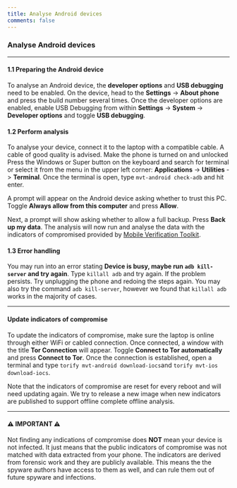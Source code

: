 ```yaml
---
title: Analyse Android devices
comments: false
---
```


### Analyse Android devices
---
#### 1.1 Preparing the Android device
To analyse an Android device, the **developer options** and **USB debugging** need to be enabled. On the device, head to the **Settings** -> **About phone** and press the build number several times. Once the developer options are enabled, enable USB Debugging from within **Settings** -> **System** -> **Developer options** and toggle **USB debugging**.

#### 1.2 Perform analysis
To analyse your device, connect it to the laptop with a compatible cable. A cable of good quality is advised. Make the phone is turned on and unlocked Press the Windows or Super button on the keyboard and search for terminal or select it from the menu in the upper left corner: **Applications** -> **Utilities** -> **Terminal**. Once the terminal is open, type `mvt-android check-adb` and hit enter.

A prompt will appear on the Android device asking whether to trust this PC. Toggle **Always allow from this computer** and press **Allow**.

Next, a prompt will show asking whether to allow a full backup. Press **Back up my data**.
The analysis will now run and analyse the data with the indicators of compromised provided by [Mobile Verification Toolkit](https://github.com/mvt-project/mvt).

#### 1.3 Error handling

You may run into an error stating **Device is busy, maybe run `adb kill-server` and try again**. Type `killall adb` and try again. If the problem persists. Try unplugging the phone and redoing the steps again. You may also try the command `adb kill-server`, however we found that `killall adb` works in the majority of cases.

---

#### Update indicators of compromise
To update the indicators of compromise, make sure the laptop is online through either WiFi or cabled connection. Once connected, a window with the title **Tor Connection** will appear. Toggle **Connect to Tor automatically** and press **Connect to Tor**. Once the connection is established, open a terminal and type `torify mvt-android download-iocs`and `torify mvt-ios download-iocs`.

Note that the indicators of compromise are reset for every reboot and will need updating again. We try to release a new image when new indicators are published to support offline complete offline analysis.

---

#### ⚠️ **IMPORTANT** ⚠️ ####
Not finding any indications of compromise does **NOT** mean your device is not infected. It just means that the public indicators of compromise was not matched with data extracted from your phone. The indicators are derived from forensic work and they are publicly available. This means the the spyware authors have access to them as well, and can rule them out of future spyware and infections.  
